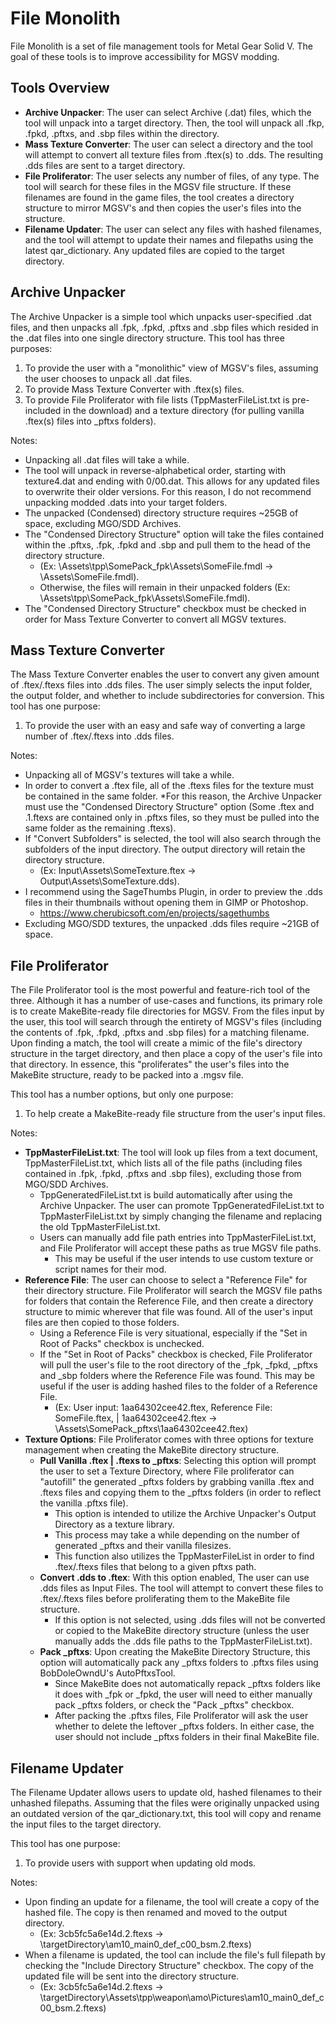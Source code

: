 # File Monolith

File Monolith is a set of file management tools for Metal Gear Solid V. The goal of these tools is to improve accessibility for MGSV modding.

## Tools Overview

* **Archive Unpacker**: The user can select Archive (.dat) files, which the tool will unpack into a target directory. Then, the tool will unpack all .fkp, .fpkd, .pftxs, and .sbp files within the directory.
* **Mass Texture Converter**: The user can select a directory and the tool will attempt to convert all texture files from .ftex(s) to .dds. The resulting .dds files are sent to a target directory.
* **File Proliferator**: The user selects any number of files, of any type. The tool will search for these files in the MGSV file structure. If these filenames are found in the game files, the tool creates a directory structure to mirror MGSV's and then copies the user's files into the structure.
* **Filename Updater**: The user can select any files with hashed filenames, and the tool will attempt to update their names and filepaths using the latest qar_dictionary. Any updated files are copied to the target directory.
## Archive Unpacker

The Archive Unpacker is a simple tool which unpacks user-specified .dat files, and then unpacks all .fpk, .fpkd, .pftxs and .sbp files which resided in the .dat files into one single directory structure. 
This tool has three purposes:
1. To provide the user with a "monolithic" view of MGSV's files, assuming the user chooses to unpack all .dat files.
2. To provide Mass Texture Converter with .ftex(s) files.
3. To provide File Proliferator with file lists (TppMasterFileList.txt is pre-included in the download) and a texture directory (for pulling vanilla .ftex(s) files into _pftxs folders).

Notes:
* Unpacking all .dat files will take a while. 
* The tool will unpack in reverse-alphabetical order, starting with texture4.dat and ending with 0/00.dat. This allows for any updated files to overwrite their older versions. For this reason, I do not recommend unpacking modded .dats into your target folders.
* The unpacked (Condensed) directory structure requires ~25GB of space, excluding MGO/SDD Archives.
* The "Condensed Directory Structure" option will take the files contained within the .pftxs, .fpk, .fpkd and .sbp and pull them to the head of the directory structure.
  * (Ex: \Assets\tpp\SomePack_fpk\Assets\SomeFile.fmdl -> \Assets\SomeFile.fmdl). 
  * Otherwise, the files will remain in their unpacked folders (Ex: \Assets\tpp\SomePack_fpk\Assets\SomeFile.fmdl). 
* The "Condensed Directory Structure" checkbox must be checked in order for Mass Texture Converter to convert all MGSV textures.

## Mass Texture Converter

The Mass Texture Converter enables the user to convert any given amount of .ftex/.ftexs files into .dds files. The user simply selects the input folder, the output folder, and whether to include subdirectories for conversion.
This tool has one purpose:
1. To provide the user with an easy and safe way of converting a large number of .ftex/.ftexs into .dds files.

Notes:
* Unpacking all of MGSV's textures will take a while.
* In order to convert a .ftex file, all of the .ftexs files for the texture must be contained in the same folder. 
  *For this reason, the Archive Unpacker must use the "Condensed Directory Structure" option (Some .ftex and .1.ftexs are contained only in .pftxs files, so they must be pulled into the same folder as the remaining .ftexs).
* If "Convert Subfolders" is selected, the tool will also search through the subfolders of the input directory. The output directory will retain the directory structure. 
  * (Ex: Input\Assets\SomeTexture.ftex -> Output\Assets\SomeTexture.dds).
* I recommend using the SageThumbs Plugin, in order to preview the .dds files in their thumbnails without opening them in GIMP or Photoshop.
  * https://www.cherubicsoft.com/en/projects/sagethumbs
* Excluding MGO/SDD textures, the unpacked .dds files require ~21GB of space.

## File Proliferator

The File Proliferator tool is the most powerful and feature-rich tool of the three. Although it has a number of use-cases and functions, its primary role is to create MakeBite-ready file directories for MGSV. From the files input by the user, this tool will search through the entirety of MGSV's files (including the contents of .fpk, .fpkd, .pftxs and .sbp files) for a matching filename. Upon finding a match, the tool will create a mimic of the file's directory structure in the target directory, and then place a copy of the user's file into that directory. In essence, this "proliferates" the user's files into the MakeBite structure, ready to be packed into a .mgsv file.

This tool has a number options, but only one purpose:
1. To help create a MakeBite-ready file structure from the user's input files.

Notes:
* **TppMasterFileList.txt**: The tool will look up files from a text document, TppMasterFileList.txt, which lists all of the file paths (including files contained in .fpk, .fpkd, .pftxs and .sbp files), excluding those from MGO/SDD Archives.
  * TppGeneratedFileList.txt is build automatically after using the Archive Unpacker. The user can promote TppGeneratedFileList.txt to TppMasterFileList.txt by simply changing the filename and replacing the old TppMasterFileList.txt.
  * Users can manually add file path entries into TppMasterFileList.txt, and File Proliferator will accept these paths as true MGSV file paths. 
    * This may be useful if the user intends to use custom texture or script names for their mod.
* **Reference File**: The user can choose to select a "Reference File" for their directory structure. File Proliferator will search the MGSV file paths for folders that contain the Reference File, and then create a directory structure to mimic wherever that file was found. All of the user's input files are then copied to those folders.
  * Using a Reference File is very situational, especially if the "Set in Root of Packs" checkbox is unchecked.
  * If the "Set in Root of Packs" checkbox is checked, File Proliferator will pull the user's file to the root directory of the _fpk, _fpkd, _pftxs and _sbp folders where the Reference File was found. This may be useful if the user is adding hashed files to the folder of a Reference File. 
    * (Ex: User input: 1aa64302cee42.ftex, Reference File: SomeFile.ftex, | 1aa64302cee42.ftex -> \Assets\SomePack_pftxs\1aa64302cee42.ftex)
* **Texture Options**: File Proliferator comes with three options for texture management when creating the MakeBite directory structure.
  * **Pull Vanilla .ftex | .ftexs to _pftxs**: Selecting this option will prompt the user to set a Texture Directory, where File proliferator can "autofill" the generated _pftxs folders by grabbing vanilla .ftex and .ftexs files and copying them to the _pftxs folders (in order to reflect the vanilla .pftxs file).
    * This option is intended to utilize the Archive Unpacker's Output Directory as a texture library.
    * This process may take a while depending on the number of generated _pftxs and their vanilla filesizes.
    * This function also utilizes the TppMasterFileList in order to find .ftex/.ftexs files that belong to a given pftxs path.
  * **Convert .dds to .ftex**: With this option enabled, The user can use .dds files as Input Files. The tool will attempt to convert these files to .ftex/.ftexs files before proliferating them to the MakeBite file structure.
    * If this option is not selected, using .dds files will not be converted or copied to the MakeBite directory structure (unless the user manually adds the .dds file paths to the TppMasterFileList.txt).
  * **Pack _pftxs**: Upon creating the MakeBite Directory Structure, this option will automatically pack any _pftxs folders to .pftxs files using BobDoleOwndU's AutoPftxsTool.
    * Since MakeBite does not automatically repack _pftxs folders like it does with _fpk or _fpkd, the user will need to either manually pack _pftxs folders, or check the "Pack _pftxs" checkbox.
    * After packing the .pftxs files, File Proliferator will ask the user whether to delete the leftover _pftxs folders. In either case, the user should not include _pftxs folders in their final MakeBite file.

## Filename Updater

The Filename Updater allows users to update old, hashed filenames to their unhashed filepaths. Assuming that the files were originally unpacked using an outdated version of the qar_dictionary.txt, this tool will copy and rename the input files to the target directory.

This tool has one purpose:
1. To provide users with support when updating old mods.

Notes:
* Upon finding an update for a filename, the tool will create a copy of the hashed file. The copy is then renamed and moved to the output directory.
  * (Ex: 3cb5fc5a6e14d.2.ftexs -> \targetDirectory\\am10_main0_def_c00_bsm.2.ftexs)
* When a filename is updated, the tool can include the file's full filepath by checking the "Include Directory Structure" checkbox. The copy of the updated file will be sent into the directory structure.
  * (Ex: 3cb5fc5a6e14d.2.ftexs -> \targetDirectory\Assets\tpp\weapon\amo\Pictures\am10_main0_def_c00_bsm.2.ftexs)